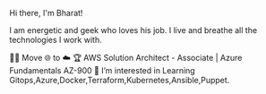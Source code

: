 Hi there, I'm Bharat!

I am energetic and geek who loves his job. I live and breathe all the technologies I work with.

👨‍💻 Move 🌐 to ☁️
🏆 AWS Solution Architect - Associate | Azure Fundamentals AZ-900 
👀 I’m interested in Learning Gitops,Azure,Docker,Terraform,Kubernetes,Ansible,Puppet.


<!---
bharatm192/bharatm192 is a ✨ special ✨ repository because its `README.md` (this file) appears on your GitHub profile.
You can click the Preview link to take a look at your changes.
--->
